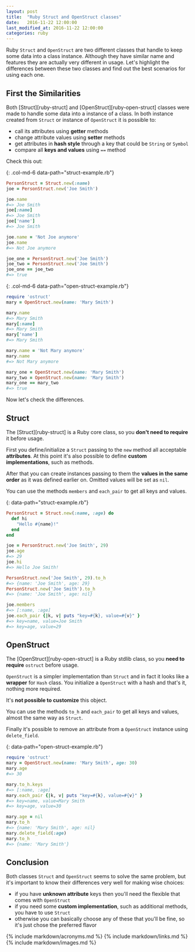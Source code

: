 ```yaml
---
layout: post
title:  "Ruby Struct and OpenStruct classes"
date:   2016-11-22 12:00:00
last_modified_at: 2016-11-22 12:00:00
categories: ruby
---
```


Ruby `Struct` and `OpenStruct` are two different classes that handle to keep some data into a class instance. Although they have similar name and features they are actually very different in usage. Let's highlight the differences between these two classes and find out the best scenarios for using each one.

## First the Similarities

Both [Struct][ruby-struct] and [OpenStruct][ruby-open-struct] classes were made to handle some data into a instance of a class. In both instance created from `Struct` or instance of `OpenStruct` it is possible to:

- call its attributes using **getter** methods
- change attribute values using **setter** methods
- get attributes in **hash style** through a key that could be `String` or `Symbol`
- compare all **keys and values** using `==` method

Check this out:

{: .col-md-6 data-path="struct-example.rb"}
```ruby
PersonStruct = Struct.new(:name)
joe = PersonStruct.new('Joe Smith')

joe.name
#=> Joe Smith
joe[:name]
#=> Joe Smith
joe['name']
#=> Joe Smith

joe.name = 'Not Joe anymore'
joe.name
#=> Not Joe anymore

joe_one = PersonStruct.new('Joe Smith')
joe_two = PersonStruct.new('Joe Smith')
joe_one == joe_two
#=> true
```

{: .col-md-6 data-path="open-struct-example.rb"}
```ruby
require 'ostruct'
mary = OpenStruct.new(name: 'Mary Smith')

mary.name
#=> Mary Smith
mary[:name]
#=> Mary Smith
mary['name']
#=> Mary Smith

mary.name = 'Not Mary anymore'
mary.name
#=> Not Mary anymore

mary_one = OpenStruct.new(name: 'Mary Smith')
mary_two = OpenStruct.new(name: 'Mary Smith')
mary_one == mary_two
#=> true
```

Now let's check the differences.

## Struct

The [Struct][ruby-struct] is a Ruby core class, so you **don't need to require** it before usage.

First you define/initialize a `Struct` passing to the `new` method all acceptable **attributes**. At this point it's also possible to define **custom implementations**, such as methods.

After that you can create instances passing to them the **values in the same order** as it was defined earlier on. Omitted values will be set as `nil`.

You can use the methods `members` and `each_pair` to get all keys and values.

{: data-path="struct-example.rb"}
```ruby
PersonStruct = Struct.new(:name, :age) do
  def hi
    "Hello #{name}!"
  end
end

joe = PersonStruct.new('Joe Smith', 29)
joe.age
#=> 29
joe.hi
#=> Hello Joe Smith!

PersonStruct.new('Joe Smith', 29).to_h
#=> {name: 'Joe Smith', age: 29}
PersonStruct.new('Joe Smith').to_h
#=> {name: 'Joe Smith', age: nil}

joe.members
#=> [:name, :age]
joe.each_pair {|k, v| puts "key=#{k}, value=#{v}" }
#=> key=name, value=Joe Smith
#=> key=age, value=29
```

## OpenStruct

The [OpenStruct][ruby-open-struct] is a Ruby stdlib class, so you **need to require** `ostruct` before usage.

`OpenStruct` is a simpler implementation than `Struct` and in fact it looks like a **wrapper** for `Hash` class. You initialize a `OpenStruct` with a hash and that's it, nothing more required.

It's **not possible to customize** this object.

You can use the methods `to_h` and `each_pair` to get all keys and values, almost the same way as `Struct`.

Finally it's possible to remove an attribute from a `OpenStruct` instance using `delete_field`.

{: data-path="open-struct-example.rb"}
```ruby
require 'ostruct'
mary = OpenStruct.new(name: 'Mary Smith', age: 30)
mary.age
#=> 30

mary.to_h.keys
#=> [:name, :age]
mary.each_pair {|k, v| puts "key=#{k}, value=#{v}" }
#=> key=name, value=Mary Smith
#=> key=age, value=30

mary.age = nil
mary.to_h
#=> {name: 'Mary Smith', age: nil}
mary.delete_field(:age)
mary.to_h
#=> {name: 'Mary Smith'}
```

## Conclusion

Both classes `Struct` and `OpenStruct` seems to solve the same problem, but it's important to know their differences very well for making wise choices:

- if you have **unknown attribute** keys then you'll need the flexible that comes with `OpenStruct`
- if you need some **custom implementation**, such as additional methods, you have to use `Struct`
- otherwise you can basically choose any of these that you'll be fine, so it's just chose the preferred flavor

{% include markdown/acronyms.md %}
{% include markdown/links.md %}
{% include markdown/images.md %}
